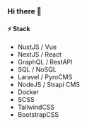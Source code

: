 ### Hi there 👋
#### ⚡ Stack
- NuxtJS / Vue
- NextJS / React
- GraphQL / RestAPI
- SQL / NoSQL
- Laravel / PyroCMS
- NodeJS / Strapi CMS
- Docker
- SCSS
- TailwindCSS
- BootstrapCSS
<!---
#### 🌱 Fun stuff
- [Gerimis App](https://gerimis-app.vercel.app/)
- [NextJS Reactstrap](https://nextjs-reactstrap.now.sh/)
- [React Reactstrap](https://create-reactstrap-app.now.sh/)
- [FoodTale](https://foodtale.netlify.app/)
- [NuxtJS Vuetify](https://nuxtjs-vuetify-dashboard.netlify.app/)
 - [NuxtJS Chakra UI](https://nuxtjs-chakraui-template.netlify.app/) -->

<!--- [React Marvel Comics](https://react-marvel-app.vercel.app/) -->

<!--- #### 🔭 Visit my [Blog](https://dykraf.com/). -->


<!--
**dyarfi/dyarfi** is a ✨ _special_ ✨ repository because its `README.md` (this file) appears on your GitHub profile.

Here are some ideas to get you started:

- 🔭 I’m currently working on ...
- 🌱 I’m currently learning ...
- 👯 I’m looking to collaborate on ...
- 🤔 I’m looking for help with ...
- 💬 Ask me about ...
- 📫 How to reach me: ...
- 😄 Pronouns: ...
- ⚡ Fun fact: ...
-->
